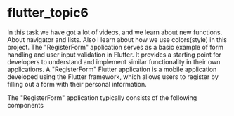 # flutter_topic6
In this task we have got a lot of videos, and we learn about new functions. About navigator and lists. Also I learn about how we use colors(style) in this project.
The "RegisterForm" application serves as a basic example of form handling and user input validation in Flutter. It provides a starting point for developers to understand and implement similar functionality in their own applications.
A "RegisterForm" Flutter application is a mobile application developed using the Flutter framework, which allows users to register by filling out a form with their personal information.

The "RegisterForm" application typically consists of the following components
